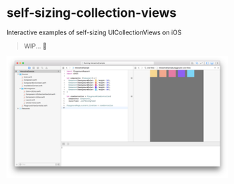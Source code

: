 # self-sizing-collection-views
Interactive examples of self-sizing UICollectionViews on iOS

> WIP... :construction_worker:

![Screenshot as of 695b1f7cd7800f191425652cc078308c443b5bdd](Screenshot.png)



